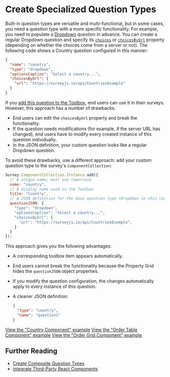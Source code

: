 # Create Specialized Question Types

Built-in question types are versatile and multi-functional, but in some cases, you need a question type with a more specific functionality. For example, you need to populate a [Dropdown](/Documentation/Library?id=questiondropdownmodel) question in advance. You can create a regular Dropdown question and specify its [`choices`](/Documentation/Library?id=questiondropdownmodel#choices) or [`choicesByUrl`](/Documentation/Library?id=questiondropdownmodel#choicesByUrl) property (depending on whether the choices come from a server or not). The following code shows a Country question configured in this manner:

```json
{
  "name": "country",
  "type": "dropdown",
  "optionsCaption": "Select a country...",
  "choicesByUrl": {
    "url": "https://surveyjs.io/api/CountriesExample"
  }
}
```

If you [add this question to the Toolbox](/Documentation/Survey-Creator?id=toolbox#add-a-custom-toolbox-item), end users can use it in their surveys. However, this approach has a number of drawbacks:

- End users can edit the `choicesByUrl` property and break the functionality.
- If the question needs modifications (for example, if the server URL has changed), end users have to modify every created instance of this question individually.
- In the JSON definition, your custom question looks like a regular Dropdown question.

To avoid these drawbacks, use a different approach: add your custom question type to the survey's `ComponentCollection`:

```js
Survey.ComponentCollection.Instance.add({
  // A unique name; must use lowercase
  name: "country", 
  // A display name used in the Toolbox
  title: "Country", 
  // A JSON definition for the base question type (Dropdown in this case)
  questionJSON: {
    "type": "dropdown",
    "optionsCaption": "Select a country...",
    "choicesByUrl": {
      "url": "https://surveyjs.io/api/CountriesExample",
    }
  }
});
```

This approach gives you the following advantages:

- A corresponding toolbox item appears automatically.
- End users cannot break the functionality because the Property Grid hides the `questionJSON` object properties.
- If you modify the question configuration, the changes automatically apply to every instance of this question.
- A cleaner JSON definition:

  ```json
  {
    "type": "country",
    "name": "question1"
  }
  ```

[View the "Country Component" example](/Examples/Survey-Creator?id=component-country)
[View the "Order Table Component" example](/Examples/Survey-Creator?id=component-ordertable)
[View the "Order Grid Component" example](/Examples/Survey-Creator?id=component-ordergrid)

## Further Reading

- [Create Composite Question Types](/Documentation/Survey-Creator?id=create-composite-question-types)
- [Integrate Third-Party React Components](/Documentation/Survey-Creator?id=third-party-component-integration-react)